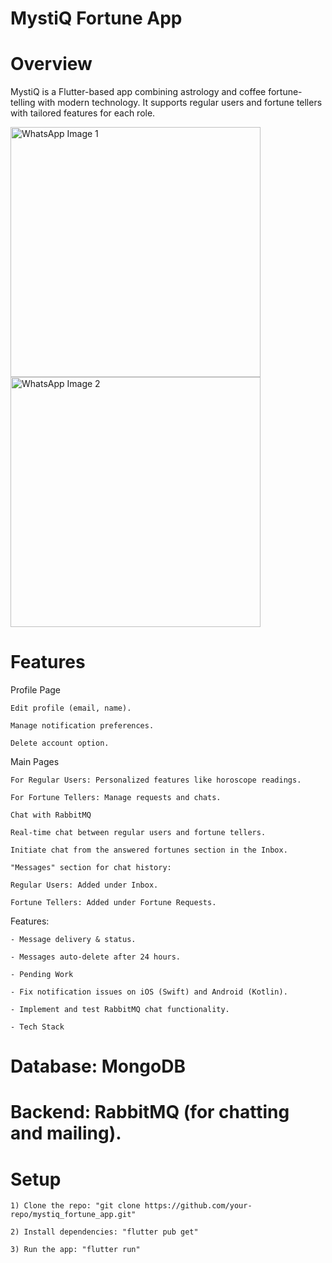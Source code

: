 # MystiQ Fortune App
# Overview
MystiQ is a Flutter-based app combining astrology and coffee fortune-telling with modern technology. It supports regular users and fortune tellers with tailored features for each role.

<img src="https://github.com/user-attachments/assets/4161cc9b-a8b2-4044-98f4-57242e51c271" alt="WhatsApp Image 1" width="400" />

<img src="https://github.com/user-attachments/assets/04cab203-3e81-49b2-80b7-8365164af47d" alt="WhatsApp Image 2" width="400" />


# Features
Profile Page

    Edit profile (email, name).
    
    Manage notification preferences.
    
    Delete account option.
    
Main Pages

    For Regular Users: Personalized features like horoscope readings.
    
    For Fortune Tellers: Manage requests and chats.
    
    Chat with RabbitMQ
    
    Real-time chat between regular users and fortune tellers.
    
    Initiate chat from the answered fortunes section in the Inbox.
    
    "Messages" section for chat history:
    
    Regular Users: Added under Inbox.
    
    Fortune Tellers: Added under Fortune Requests.
Features:

    - Message delivery & status.
    
    - Messages auto-delete after 24 hours.
    
    - Pending Work
    
    - Fix notification issues on iOS (Swift) and Android (Kotlin).
    
    - Implement and test RabbitMQ chat functionality.
    
    - Tech Stack
    
# Database: MongoDB
# Backend: RabbitMQ (for chatting and mailing).


# Setup

    1) Clone the repo: "git clone https://github.com/your-repo/mystiq_fortune_app.git"
       
    2) Install dependencies: "flutter pub get"
    
    3) Run the app: "flutter run"
